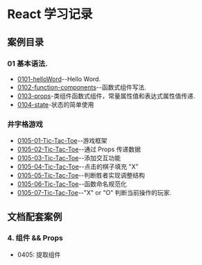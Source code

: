 # React 学习记录

## 案例目录

### 01 基本语法.

+ [0101-helloWord](./src/views/0101-helloWord)--Hello Word.
+ [0102-function-components](./src/views/0102-function-components)--函数式组件写法.
+ [0103-props](./src/views/0103-props)-类组件函数式组件，常量属性值和表达式属性值传递.
+ [0104-state](./src/views/0104-state)-状态的简单使用

### 井字格游戏

+ [0105-01-Tic-Tac-Toe](./src/views/0105-01-Tic-Tac-Toe)--游戏框架
+ [0105-02-Tic-Tac-Toe](./src/views/0105-02-Tic-Tac-Toe)--通过 Props 传递数据
+ [0105-03-Tic-Tac-Toe](./src/views/0105-03-Tic-Tac-Toe)--添加交互功能
+ [0105-04-Tic-Tac-Toe](./src/views/0105-04-Tic-Tac-Toe)--点击的棋子填充 "X"
+ [0105-05-Tic-Tac-Toe](./src/views/0105-05-Tic-Tac-Toe)--判断胜者实现调整结构
+ [0105-06-Tic-Tac-Toe](./src/views/0105-06-Tic-Tac-Toe)--函数命名规范化
+ [0105-07-Tic-Tac-Toe](./src/views/0105-07-Tic-Tac-Toe)--"X" or "O" 判断当前操作的玩家.

## 文档配套案例

### 4. 组件 && Props

+ 0405: 提取组件